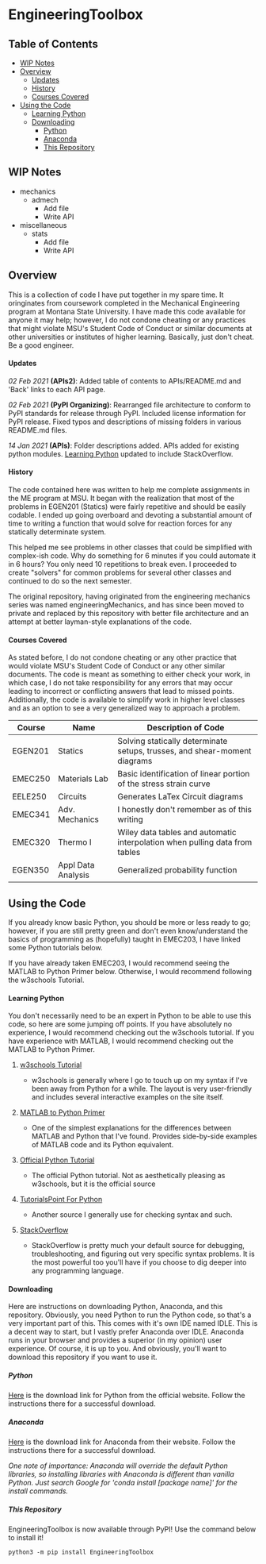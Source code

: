 # EngineeringToolbox

## Table of Contents
* [WIP Notes](#wip-notes)
* [Overview](#overview)
	* [Updates](#updates)
	* [History](#history)
	* [Courses Covered](#courses-covered)
* [Using the Code](#using-the-code)
	* [Learning Python](#learning-python)
	* [Downloading](#downloading)
		* [Python](#python)
		* [Anaconda](#anaconda)
		* [This Repository](#this-repository)
	
## WIP Notes

* mechanics
	* admech
		* Add file
		* Write API
* miscellaneous
	* stats
		* Add file
		* Write API
	
## Overview

This is a collection of code I have put together in my spare time. It oringinates from coursework completed in the Mechanical Engineering program at Montana State University. I have made this code available for anyone it may help; however, I do not condone cheating or any practices that might violate MSU's Student Code of Conduct or similar documents at other universities or institutes of higher learning. Basically, just don't cheat. Be a good engineer.

#### Updates

_02 Feb 2021_ **(APIs2)**: Added table of contents to APIs/README.md and 'Back' links to each API page.

_02 Feb 2021_ **(PyPI Organizing)**: Rearranged file architecture to conform to PyPI standards for release through PyPI. Included license information for PyPI release. Fixed typos and descriptions of missing folders in various README.md files.

_14 Jan 2021_ **(APIs)**: Folder descriptions added. APIs added for existing python modules. [Learning Python](#learning-python) updated to include StackOverflow.

#### History

The code contained here was written to help me complete assignments in the ME program at MSU. It began with the realization that most of the problems in EGEN201 (Statics) were fairly repetitive and should be easily codable. I ended up going overboard and devoting a substantial amount of time to writing a function that would solve for reaction forces for any statically determinate system.

This helped me see problems in other classes that could be simplified with complex-ish code. Why do something for 6 minutes if you could automate it in 6 hours? You only need 10 repetitions to break even. I proceeded to create "solvers" for common problems for several other classes and continued to do so the next semester.

The original repository, having originated from the engineering mechanics series was named engineeringMechanics, and has since been moved to private and replaced by this repository with better file architecture and an attempt at better layman-style explanations of the code.

#### Courses Covered

As stated before, I do not condone cheating or any other practice that would violate MSU's Student Code of Conduct or any other similar documents. The code is meant as something to either check your work, in which case, I do not take responsibility for any errors that may occur leading to incorrect or conflicting answers that lead to missed points. Additionally, the code is available to simplify work in higher level classes and as an option to see a very generalized way to approach a problem.

| Course  |  Name | Description of Code|
|---------|-------|--------------------|
| EGEN201 | Statics | Solving statically determinate setups, trusses, and shear-moment diagrams |
| EMEC250 | Materials Lab | Basic identification of linear portion of the stress strain curve |
| EELE250 | Circuits | Generates LaTex Circuit diagrams |
| EMEC341 | Adv. Mechanics | I honestly don't remember as of this writing |
| EMEC320 | Thermo I | Wiley data tables and automatic interpolation when pulling data from tables |
| EGEN350 | Appl Data Analysis | Generalized probability function |

## Using the Code

If you already know basic Python, you should be more or less ready to go; however, if you are still pretty green and don't even know/understand the basics of programming as (hopefully) taught in EMEC203, I have linked some Python tutorials below.

If you have already taken EMEC203, I would recommend seeing the MATLAB to Python Primer below. Otherwise, I would recommend following the w3schools Tutorial.

#### Learning Python

You don't necessarily need to be an expert in Python to be able to use this code, so here are some jumping off points. If you have absolutely no experience, I would recommend checking out the w3schools tutorial. If you have experience with MATLAB, I would recommend checking out the MATLAB to Python Primer.

1. [w3schools Tutorial](https://www.w3schools.com/python/)
	* w3schools is generally where I go to touch up on my syntax if I've been away from Python for a while. The layout is very user-friendly and includes several interactive examples on the site itself.

2. [MATLAB to Python Primer](https://bastibe.de/2013-01-20-a-python-primer-for-matlab-users.html)
	* One of the simplest explanations for the differences between MATLAB and Python that I've found. Provides side-by-side examples of MATLAB code and its Python equivalent.
	
3. [Official Python Tutorial](https://docs.python.org/3/tutorial/)
	* The official Python tutorial. Not as aesthetically pleasing as w3schools, but it is the official source

4. [TutorialsPoint For Python](https://www.tutorialspoint.com/python/index.htm)
	* Another source I generally use for checking syntax and such.
	
5. [StackOverflow](https://stackoverflow.com/)
	* StackOverflow is pretty much your default source for debugging, troubleshooting, and figuring out very specific syntax problems. It is the most powerful too you'll have if you choose to dig deeper into any programming language.

#### Downloading

Here are instructions on downloading Python, Anaconda, and this repository. Obviously, you need Python to run the Python code, so that's a very important part of this. This comes with it's own IDE named IDLE. This is a decent way to start, but I vastly prefer Anaconda over IDLE. Anaconda runs in your browser and provides a superior (in my opinion) user experience. Of course, it is up to you. And obviously, you'll want to download this repository if you want to use it.

##### Python

[Here](https://www.python.org/downloads/) is the download link for Python from the official website. Follow the instructions there for a successful download.

##### Anaconda

[Here](https://www.anaconda.com/products/individual) is the download link for Anaconda from their website. Follow the instructions there for a successful download.

*One note of importance: Anaconda will override the default Python libraries, so installing libraries with Anaconda is different than vanilla Python. Just search Google for 'conda install [package name]' for the install commands.*

##### This Repository

EngineeringToolbox is now available through PyPI! Use the command below to install it!

`python3 -m pip install EngineeringToolbox`
